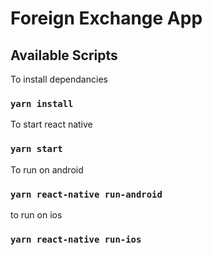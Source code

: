 # Foreign Exchange App

## Available Scripts

To install dependancies

### `yarn install`

To start react native

### `yarn start`

To run on android

### `yarn react-native run-android`

to run on ios

### `yarn react-native run-ios`
